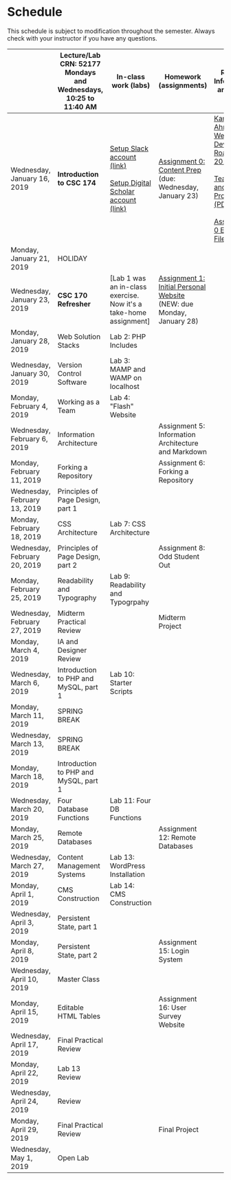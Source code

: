 # 		Schedule
This schedule is subject to modification throughout the semester. Always check with your instructor if you have any questions.

|                              | Lecture/Lab<br>CRN: 52177<br>**Mondays and Wednesdays, 10:25 to 11:40 AM** | In-class work (labs)                                         | Homework (assignments)                                       | Related Information and Links                                |
| ---------------------------- | ------------------------------------------------------------ | ------------------------------------------------------------ | ------------------------------------------------------------ | ------------------------------------------------------------ |
| Wednesday, January 16, 2019  | **Introduction to CSC 174**                                  | [Setup Slack account (link)](https://join.slack.com/t/csc174/signup)<br><br>[Setup Digital Scholar account (link)](https://digitalscholar.rochester.edu/) | [Assignment 0: Content Prep](assignment00-content-prep/instructions.md) (due: Wednesday, January 23) | [Kamran Ahmed's Web Developer Roadmap 2019 (link)](https://github.com/kamranahmedse/developer-roadmap)<br><br>[Team Roles and Projects (PDF)](01-introduction-to-csc174/team-roles-and-projects.pdf)<br><br>[Assignment 0 Example Files (ZIP)](assignment00-content-prep/media/example.zip) |
| Monday, January 21, 2019     | HOLIDAY                                                      |                                                              |                                                              |                                                              |
| Wednesday, January 23, 2019  | **CSC 170 Refresher**                                        | [Lab 1 was an in-class exercise. Now it's a take-home assignment] | [Assignment 1: Initial Personal Website](assignment01-initial-personal-website/instructions.md) (NEW: due Monday, January 28) |                                                              |
| Monday, January 28, 2019     | Web Solution Stacks                                          | Lab 2: PHP Includes                                          |                                                              |                                                              |
| Wednesday, January 30, 2019  | Version Control Software                                     | Lab 3: MAMP and WAMP on localhost                            |                                                              |                                                              |
| Monday, February 4, 2019     | Working as a Team                                            | Lab 4: "Flash" Website                                       |                                                              |                                                              |
| Wednesday, February 6, 2019  | Information Architecture                                     |                                                              | Assignment 5: Information Architecture and Markdown          |                                                              |
| Monday, February 11, 2019    | Forking a Repository                                         |                                                              | Assignment 6: Forking a Repository                           |                                                              |
| Wednesday, February 13, 2019 | Principles of Page Design, part 1                            |                                                              |                                                              |                                                              |
| Monday, February 18, 2019    | CSS Architecture                                             | Lab 7: CSS Architecture                                      |                                                              |                                                              |
| Wednesday, February 20, 2019 | Principles of Page Design, part 2                            |                                                              | Assignment 8: Odd Student Out                                |                                                              |
| Monday, February 25, 2019    | Readability and Typography                                   | Lab 9: Readability and Typogrpahy                            |                                                              |                                                              |
| Wednesday, February 27, 2019 | Midterm Practical Review                                     |                                                              | Midterm Project                                              |                                                              |
| Monday, March 4, 2019        | IA and Designer Review                                       |                                                              |                                                              |                                                              |
| Wednesday, March 6, 2019     | Introduction to PHP and MySQL, part 1                        | Lab 10: Starter Scripts                                      |                                                              |                                                              |
| Monday, March 11, 2019       | SPRING BREAK                                                 |                                                              |                                                              |                                                              |
| Wednesday, March 13, 2019    | SPRING BREAK                                                 |                                                              |                                                              |                                                              |
| Monday, March 18, 2019       | Introduction to PHP and MySQL, part 1                        |                                                              |                                                              |                                                              |
| Wednesday, March 20, 2019    | Four Database Functions                                      | Lab 11: Four DB Functions                                    |                                                              |                                                              |
| Monday, March 25, 2019       | Remote Databases                                             |                                                              | Assignment 12: Remote Databases                              |                                                              |
| Wednesday, March 27, 2019    | Content Management Systems                                   | Lab 13: WordPress Installation                               |                                                              |                                                              |
| Monday, April 1, 2019        | CMS Construction                                             | Lab 14: CMS Construction                                     |                                                              |                                                              |
| Wednesday, April 3, 2019     | Persistent State, part 1                                     |                                                              |                                                              |                                                              |
| Monday, April 8, 2019        | Persistent State, part 2                                     |                                                              | Assignment 15: Login System                                  |                                                              |
| Wednesday, April 10, 2019    | Master Class                                                 |                                                              |                                                              |                                                              |
| Monday, April 15, 2019       | Editable HTML Tables                                         |                                                              | Assignment 16: User Survey Website                           |                                                              |
| Wednesday, April 17, 2019    | Final Practical Review                                       |                                                              |                                                              |                                                              |
| Monday, April 22, 2019       | Lab 13 Review                                                |                                                              |                                                              |                                                              |
| Wednesday, April 24, 2019    | Review                                                       |                                                              |                                                              |                                                              |
| Monday, April 29, 2019       | Final Practical Review                                       |                                                              | Final Project                                                |                                                              |
| Wednesday, May 1, 2019       | Open Lab                                                     |                                                              |                                                              |                                                              |
